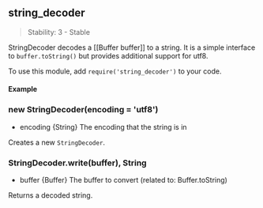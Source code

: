 ## string_decoder

> Stability: 3 - Stable

StringDecoder decodes a [[Buffer buffer]] to a string. It is a simple interface
 to `buffer.toString()` but provides additional support for utf8.

To use this module, add `require('string_decoder')` to your code.

#### Example

<script src='http://snippets.nodemanual.org/github.com/mattpardee/nodemanual.org-examples/nodejs_ref_guide/string_decoder/string_decoder.js?linestart=3&lineend=0&showlines=true' defer='defer'></script>

### new StringDecoder(encoding = 'utf8')
- encoding {String}  The encoding that the string is in

Creates a new `StringDecoder`.

### StringDecoder.write(buffer), String
- buffer {Buffer} The buffer to convert
(related to: Buffer.toString)

Returns a decoded string.